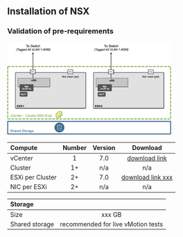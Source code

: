 
## Installation of NSX

### Validation of pre-requirements


<p align="left">
  <img width=75% height=75% src="/docs/assets/Graphics/2.1.Pre-Req Compute.jpg">
</p>

| Compute           | Number        | Version   | Download |
|:------------------|:-------------:|:---------:|:--------:|
| vCenter           | 1             | 7.0       | [download link](https://my.vmware.com/en/web/vmware/info/slug/datacenter_cloud_infrastructure/vmware_vsphere/7_0)     |
| Cluster           | 1+            | n/a       | n/a      |
| ESXi per Cluster  | 2+            | 7.0       | [download link xxx](https://my.vmware.com/en/web/vmware/info/slug/networking_security/vmware_nsx_t_data_center/2_x)     |
| NIC per ESXi      | 2+            | n/a       | n/a      |

| Storage        |                                    |
|:---------------|:----------------------------------:|
| Size           | xxx GB                             |
| Shared storage | recommended for live vMotion tests |




